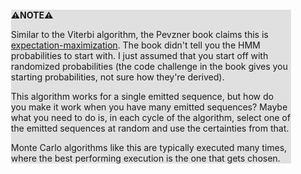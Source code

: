 <div style="margin:2em; background-color: #e0e0e0;">

<strong>⚠️NOTE️️️⚠️</strong>

Similar to the Viterbi algorithm, the Pevzner book claims this is [expectation-maximization](https://en.wikipedia.org/wiki/Expectation%E2%80%93maximization_algorithm). The book didn't tell you the HMM probabilities to start with. I just assumed that you start off with randomized probabilities (the code challenge in the book gives you starting probabilities, not sure how they're derived).

This algorithm works for a single emitted sequence, but how do you make it work when you have many emitted sequences? Maybe what you need to do is, in each cycle of the algorithm, select one of the emitted sequences at random and use the certainties from that.

Monte Carlo algorithms like this are typically executed many times, where the best performing execution is the one that gets chosen.
</div>

